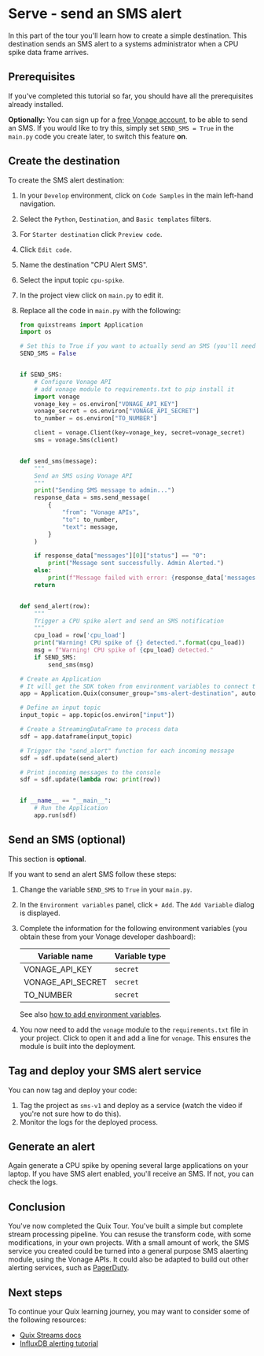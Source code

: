 # Serve - send an SMS alert

In this part of the tour you'll learn how to create a simple destination. This destination sends an SMS alert to a systems administrator when a CPU spike data frame arrives.

## Prerequisites

If you've completed this tutorial so far, you should have all the prerequisites already installed.

**Optionally:** You can sign up for a [free Vonage account](https://developer.vonage.com/sign-up), to be able to send an SMS. If you would like to try this, simply set `SEND_SMS = True` in the `main.py` code you create later, to switch this feature **on**.

## Create the destination

To create the SMS alert destination:

1. In your `Develop` environment, click on `Code Samples` in the main left-hand navigation. 
2. Select the `Python`, `Destination`, and `Basic templates` filters.
3. For `Starter destination` click `Preview code`.
4. Click `Edit code`.
5. Name the destination "CPU Alert SMS".
6. Select the input topic `cpu-spike`.
7. In the project view click on `main.py` to edit it.
8. Replace all the code in `main.py` with the following:

    ``` python
    from quixstreams import Application
    import os

    # Set this to True if you want to actually send an SMS (you'll need a free Vonage account)
    SEND_SMS = False 


    if SEND_SMS:
        # Configure Vonage API
        # add vonage module to requirements.txt to pip install it
        import vonage 
        vonage_key = os.environ["VONAGE_API_KEY"]
        vonage_secret = os.environ["VONAGE_API_SECRET"]
        to_number = os.environ["TO_NUMBER"]

        client = vonage.Client(key=vonage_key, secret=vonage_secret)
        sms = vonage.Sms(client)


    def send_sms(message):
        """
        Send an SMS using Vonage API
        """
        print("Sending SMS message to admin...")
        response_data = sms.send_message(
            {
                "from": "Vonage APIs",
                "to": to_number,
                "text": message,
            }
        )

        if response_data["messages"][0]["status"] == "0":
            print("Message sent successfully. Admin Alerted.")
        else:
            print(f"Message failed with error: {response_data['messages'][0]['error-text']}")
        return


    def send_alert(row):
        """
        Trigger a CPU spike alert and send an SMS notification
        """
        cpu_load = row['cpu_load']
        print("Warning! CPU spike of {} detected.".format(cpu_load))
        msg = f"Warning! CPU spike of {cpu_load} detected."
        if SEND_SMS:
            send_sms(msg)    

    # Create an Application
    # It will get the SDK token from environment variables to connect to Quix Kafka
    app = Application.Quix(consumer_group="sms-alert-destination", auto_offset_reset="latest")

    # Define an input topic
    input_topic = app.topic(os.environ["input"])
    
    # Create a StreamingDataFrame to process data
    sdf = app.dataframe(input_topic)

    # Trigger the "send_alert" function for each incoming message
    sdf = sdf.update(send_alert)

    # Print incoming messages to the console
    sdf = sdf.update(lambda row: print(row))


    if __name__ == "__main__":
        # Run the Application
        app.run(sdf)    
    ```

## Send an SMS (optional)

This section is **optional**. 

If you want to send an alert SMS follow these steps:

1. Change the variable `SEND_SMS` to `True` in your `main.py`.
2. In the `Environment variables` panel, click `+ Add`. The `Add Variable` dialog is displayed. 
3. Complete the information for the following environment variables (you obtain these from your Vonage developer dashboard):

    | Variable name | Variable type |
    |----|----|
    | VONAGE_API_KEY | `secret` |
    | VONAGE_API_SECRET | `secret` |
    | TO_NUMBER | `secret` |
               
    See also [how to add environment variables](../../deploy/environment-variables.md).

4. You now need to add the `vonage` module to the `requirements.txt` file in your project. Click to open it and add a line for `vonage`. This ensures the module is built into the deployment.

## Tag and deploy your SMS alert service

You can now tag and deploy your code:

1. Tag the project as `sms-v1` and deploy as a service (watch the video if you're not sure how to do this).
2. Monitor the logs for the deployed process.

## Generate an alert

Again generate a CPU spike by opening several large applications on your laptop. If you have SMS alert enabled, you'll receive an SMS. If not, you can check the logs.

## Conclusion

You've now completed the Quix Tour. You've built a simple but complete stream processing pipeline. You can resuse the transform code, with some modifications, in your own projects. With a small amount of work, the SMS service you created could be turned into a general purpose SMS alaerting module, using the Vonage APIs. It could also be adapted to build out other alerting services, such as [PagerDuty](../../tutorials/influxdb-alerting/add-alerting.md).

## Next steps

To continue your Quix learning journey, you may want to consider some of the following resources:

* [Quix Streams docs](https://quix.io/docs/quix-streams/introduction.html)
* [InfluxDB alerting tutorial](../../tutorials/influxdb-alerting/overview.md)
